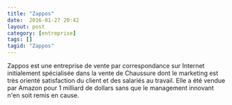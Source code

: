 ```yaml
---
title: "Zappos"
date:  2016-01-27 20:42
layout: post
category: [entreprise]
tags: []
tagid: "Zappos"
---
```


Zappos est une entreprise de vente par correspondance sur Internet initialement spécialisée dans la vente de Chaussure dont le marketing est très orienté satisfaction du client et des salariés au travail.  Elle a été vendue par Amazon pour 1 milliard de dollars sans que le management innovant n'en soit remis en cause.
